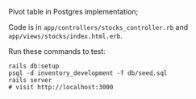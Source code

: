 Pivot table in Postgres implementation;

Code is in `app/controllers/stocks_controller.rb` and `app/views/stocks/index.html.erb`.

Run these commands to test:

```
rails db:setup
psql -d inventory_development -f db/seed.sql
rails server
# visit http://localhost:3000
```
